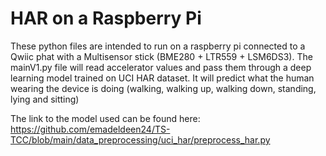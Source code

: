 # HAR on a Raspberry Pi

These python files are intended to run on a raspberry pi connected to a Qwiic phat with a Multisensor stick (BME280 + LTR559 + LSM6DS3). 
The mainV1.py file will read accelerator values and pass them through a deep learning model trained on UCI HAR dataset. It will predict what the human wearing the device is doing (walking, walking up, walking down, standing, lying and sitting)

The link to the model used can be found here: https://github.com/emadeldeen24/TS-TCC/blob/main/data_preprocessing/uci_har/preprocess_har.py
